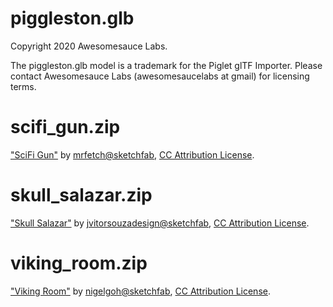 # piggleston.glb

Copyright 2020 Awesomesauce Labs.

The piggleston.glb model is a trademark for the Piglet glTF Importer. Please contact Awesomesauce Labs (awesomesaucelabs at gmail) for licensing terms.

# scifi_gun.zip

["SciFi Gun"](https://sketchfab.com/3d-models/scifi-gun-04a9f3ccb5b14dc38a28b27c1916e18e) by [mrfetch@sketchfab](https://sketchfab.com/mrfetch), [CC Attribution License](https://creativecommons.org/licenses/by/4.0/).

# skull_salazar.zip

["Skull Salazar"](https://sketchfab.com/3d-models/scifi-gun-04a9f3ccb5b14dc38a28b27c1916e18e) by [jvitorsouzadesign@sketchfab](https://sketchfab.com/jvitorsouzadesign), [CC Attribution License](https://creativecommons.org/licenses/by/4.0/).

# viking_room.zip

["Viking Room"](https://sketchfab.com/3d-models/viking-room-a49f1b8e4f5c4ecf9e1fe7d81915ad38) by [nigelgoh@sketchfab](https://sketchfab.com/nigelgoh), [CC Attribution License](https://creativecommons.org/licenses/by/4.0/).
